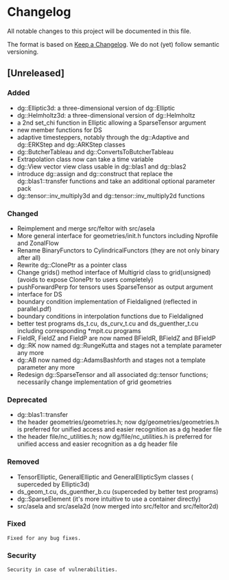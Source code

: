 # Changelog
All notable changes to this project will be documented in this file.

The format is based on [Keep a Changelog](https://keepachangelog.com/en/1.0.0/).
We do not (yet) follow semantic versioning.

## [Unreleased]
### Added
- dg::Elliptic3d: a three-dimensional version of dg::Elliptic
- dg::Helmholtz3d: a three-dimensional version of dg::Helmholtz
- a 2nd set\_chi function in Elliptic allowing a SparseTensor argument
- new member functions for DS
- adaptive timesteppers, notably through the dg::Adaptive and dg::ERKStep and dg::ARKStep classes
- dg::ButcherTableau and dg::ConvertsToButcherTableau
- Extrapolation class now can take a time variable
- dg::View vector view class usable in dg::blas1 and dg::blas2
- introduce dg::assign and dg::construct that replace the dg::blas1::transfer
  functions and take an additional optional parameter pack
- dg::tensor::inv\_multiply3d and dg::tensor::inv\_multiply2d functions

### Changed
- Reimplement and merge src/feltor with src/asela
- More general interface for geometries/init.h functors including Nprofile and ZonalFlow
- Rename BinaryFunctors to CylindricalFunctors (they are not only binary after all)
- Rewrite dg::ClonePtr as a pointer class
- Change grids() method interface of Multigrid class to grid(unsigned) (avoids
  to expose ClonePtr to users completely)
- pushForwardPerp for tensors uses SparseTensor as output argument
- interface for DS
- boundary condition implementation of Fieldaligned (reflected in parallel.pdf)
- boundary conditions in interpolation functions due to Fieldaligned
- better test programs ds\_t.cu, ds\_curv\_t.cu and ds\_guenther\_t.cu
  including corresponding \*mpit.cu programs
- FieldR, FieldZ and FieldP are now named BFieldR, BFieldZ and BFieldP
- dg::RK now named dg::RungeKutta and stages not a template parameter any more
- dg::AB now named dg::AdamsBashforth and stages not a template parameter any more
- Redesign dg::SparseTensor and all associated dg::tensor functions;
  necessarily change implementation of grid geometries

### Deprecated
- dg::blas1::transfer
- the header geometries/geometries.h; now dg/geometries/geometries.h is
  preferred for unified access and easier recognition as a dg header file
- the header file/nc\_utilities.h; now dg/file/nc\_utilities.h is preferred for
  unified access and easier recognition as a dg header file

### Removed
- TensorElliptic, GeneralElliptic and GeneralEllipticSym classes ( superceded by Elliptic3d)
- ds\_geom\_t.cu, ds\_guenther\_b.cu (superceded by better test programs)
- dg::SparseElement (it's more intuitive to use a container directly)
- src/asela and src/asela2d (now merged into src/feltor and src/feltor2d)

### Fixed
    Fixed for any bug fixes.

### Security
    Security in case of vulnerabilities.

